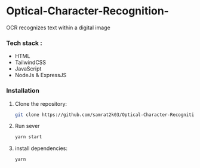 # Optical-Character-Recognition-

OCR recognizes text within a digital image

### Tech stack :
- HTML
- TailwindCSS
- JavaScript
- NodeJs & ExpressJS


### Installation

1. Clone the repository:

   ```bash
   git clone https://github.com/samrat2k03/Optical-Character-Recognition-.git
   ```
2. Run sever
   ```bash
   yarn start
   ```
3. install dependencies:
   ```bash
   yarn
   ```
